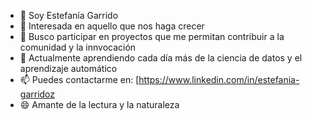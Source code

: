 - 👋 Soy Estefanía Garrido
- 👯 Interesada en aquello que nos haga crecer
- 💬 Busco participar en proyectos que me permitan contribuir a la comunidad y la innvocación
- 🌱 Actualmente aprendiendo cada día más de la ciencia de datos y el aprendizaje automático
- 📫 Puedes contactarme en: [https://www.linkedin.com/in/estefania-garridoz
- 😄 Amante de la lectura y la naturaleza
